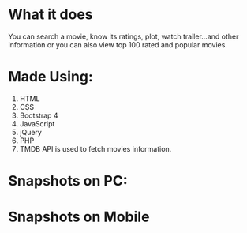 # What it does
You can search a movie, know its ratings, plot, watch trailer...and other information or you can also view top 100 rated and popular movies.

# Made Using:
1. HTML
2. CSS
3. Bootstrap 4
4. JavaScript
5. jQuery
6. PHP
7. TMDB API is used to fetch movies information.

# Snapshots on PC:


# Snapshots on Mobile
